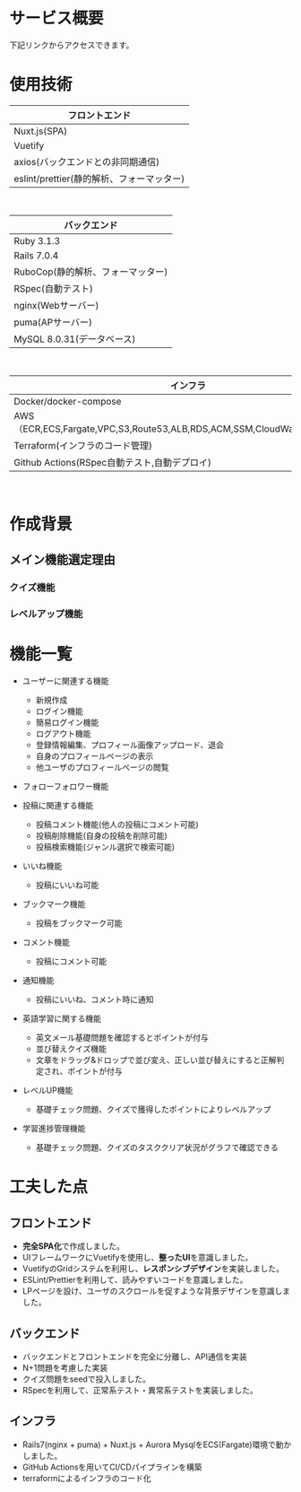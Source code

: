 # サービス概要

下記リンクからアクセスできます。

# 使用技術

| フロントエンド
----|
| Nuxt.js(SPA)  |
| Vuetify |
| axios(バックエンドとの非同期通信) |
| eslint/prettier(静的解析、フォーマッター) |

<br />

| バックエンド |
----|
| Ruby 3.1.3 |
| Rails 7.0.4 |
| RuboCop(静的解析、フォーマッター) |
| RSpec(自動テスト) |
| nginx(Webサーバー) |
| puma(APサーバー) |
| MySQL 8.0.31(データベース) |

<br />

| インフラ |
----|
| Docker/docker-compose |
| AWS（ECR,ECS,Fargate,VPC,S3,Route53,ALB,RDS,ACM,SSM,CloudWatch,CodeBuild） |
| Terraform(インフラのコード管理) |
| Github Actions(RSpec自動テスト,自動デプロイ) |

<br />

# 作成背景

## メイン機能選定理由

### クイズ機能

### レベルアップ機能

# 機能一覧
- ユーザーに関連する機能
  - 新規作成
  - ログイン機能
  - 簡易ログイン機能
  - ログアウト機能
  - 登録情報編集、プロフィール画像アップロード、退会
  - 自身のプロフィールページの表示
  - 他ユーザのプロフィールページの閲覧

- フォローフォロワー機能

- 投稿に関連する機能
  - 投稿コメント機能(他人の投稿にコメント可能)
  - 投稿削除機能(自身の投稿を削除可能)
  - 投稿検索機能(ジャンル選択で検索可能)

- いいね機能
  - 投稿にいいね可能

- ブックマーク機能
  - 投稿をブックマーク可能

- コメント機能
  - 投稿にコメント可能

- 通知機能
  - 投稿にいいね、コメント時に通知

- 英語学習に関する機能
  - 英文メール基礎問題を確認するとポイントが付与
  - 並び替えクイズ機能
  - 文章をドラッグ&ドロップで並び変え、正しい並び替えにすると正解判定され、ポイントが付与

- レベルUP機能
  - 基礎チェック問題、クイズで獲得したポイントによりレベルアップ

- 学習進捗管理機能
  - 基礎チェック問題、クイズのタスククリア状況がグラフで確認できる

# 工夫した点

## フロントエンド
 - **完全SPA化**で作成しました。
 - UIフレームワークにVuetifyを使用し、**整ったUI**を意識しました。
 - VuetifyのGridシステムを利用し、**レスポンシブデザイン**を実装しました。
 - ESLint/Prettierを利用して、読みやすいコードを意識しました。
 - LPページを設け、ユーザのスクロールを促すような背景デザインを意識しました。
## バックエンド
 - バックエンドとフロントエンドを完全に分離し、API通信を実装
 - N+1問題を考慮した実装
 - クイズ問題をseedで投入しました。
 - RSpecを利用して、正常系テスト・異常系テストを実装しました。
## インフラ
 - Rails7(nginx + puma) + Nuxt.js + Aurora MysqlをECS(Fargate)環境で動かしました。
 - GitHub Actionsを用いてCI/CDパイプラインを構築
 - terraformによるインフラのコード化